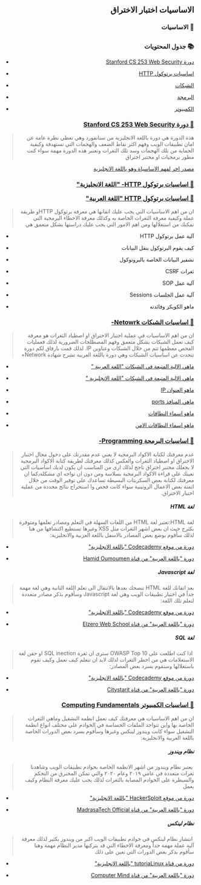 <h2 dir='rtl' align='right'>الاساسيات اختبار الاختراق  </h2>

<h3 dir='rtl' align='right'> 🚧 الاساسيات</h3>

## <h3 dir='rtl' align='right'>📚 جدول المحتويات  </h3>

  - [<p dir='rtl' align='right'> دورة Stanford CS 253 Web Security </p>](#Stanford-CS-253-Web-Security)
  - [<p dir='rtl' align='right'> اساسيات برتوكول HTTP</p>](#HTTP-)
  - [<p dir='rtl' align='right'> الشبكات </p>](#Network-)
  - [<p dir='rtl' align='right'> البرمجة</p>](#Programming-)
  - [<p dir='rtl' align='right'> الكمبيوتر</p>](#Computing-Fundamentals)
  
  ### [<p dir='rtl' align='right'> 📖 دورة Stanford CS 253 Web Security</p>](https://web.stanford.edu/class/cs253)
>  <p dir='rtl' align='right'> هذة الدورة هي دورة باللغة الانجليزية من ستانفورد وهي تعطي نظرة عامة عن امان تطبيقات الويب وفهم اكثر نقاط الضعف والهجمات التي تستهدفة وكيفية الحماية من تلك الهجمات وسد تلك الثغرات وتعتبر هذه الدورة مهمة سواء كنت مطور برمجيات او مختبر اختراق 
</p>

[<p dir='rtl' align='right'> مصدر اخر لفهم الاساسياة وهو باللغة الانجليزية </p>](https://www.w3schools.com/whatis/whatis_http.asp)

  ### [<p dir='rtl' align='right'> 📖 اساسيات برتوكول HTTP- "اللغة الانجليزية" </p>](https://www.hacker101.com/sessions/web_in_depth) [<p dir='rtl' align='right'> 📖 اساسيات برتوكول HTTP "اللغة العربية" </p>](https://youtu.be/7sQ4KtzsnLk)
>  <p dir='rtl' align='right'> ان من اهم الاساسيات التي يجب عليك اتقانها هي معرفة برتوكول HTTPو طريقة عملة وكيفية معرفة الثغرات الخاصة به وكذلك معرفة الاخطاء البرمجية   التي تمكنك من استغلالها ومن اهم الامور التي يجب عليك دراستها بشكل متعمق هي

* <p dir='rtl' align='right'>آلية عمل برتوكول HTTP </p>
* <p dir='rtl' align='right'>كيف يقوم البرتوكول بنقل البيانات </p>
* <p dir='rtl' align='right'>تشفير البيانات الخاصة بالبروتوكول </p>
* <p dir='rtl' align='right'>ثغرات CSRF </p>
* <p dir='rtl' align='right'> آلية عمل SOP </p>
* <p dir='rtl' align='right'> آلية عمل الجلسات Sessions </p>
* <p dir='rtl' align='right'> ماهو الكويكز وفائدته </p>
</p>

  ### [<p dir='rtl' align='right'> 📖 اساسيات الشبكات Netowrk- </p>](https://youtu.be/JFmQ74z1UyA)
>  <p dir='rtl' align='right'> ان من اهم الاساسيات في عملية اختبار الاختراق او اصطياد الثغرات هو معرفة كيف تعمل الشبكات بشكل متعمق وفهم المصطلحات الضرورية لذلك فعمليات الفحص معظمها تتم من خلال الشبكات وعناوين IP. لذلك قمت بارفاق لكم دورة تتحدث عن اساسيات الشبكات وهي دورة باللغة العربية تشرح شهادة Network+ 

- [<p dir='rtl' align='right'>ماهي الالية المتبعة في الشبكات "اللغة العربية " </p>](https://www.nic.sa/ar/view/doc157)
- [<p dir='rtl' align='right'>ماهي الالية المتبعة في الشبكات "اللغة الانجليزية " </p>](https://www.youtube.com/playlist?list=PLDQaRcbiSnqF5U8ffMgZzS7fq1rHUI3Q8)
- [<p dir='rtl' align='right'>  ماهو العنوان IP</p>](https://ar.wikipedia.org/wiki/بروتوكول_الإنترنت_(الإصدار_الرابع))
- [<p dir='rtl' align='right'>  ماهي المنافذ ports</p>](https://ar.wikipedia.org/wiki/منفذ_(شبكات))
- [<p dir='rtl' align='right'>   ماهو اسماء النطاقات </p>](https://www.nic.sa/view/faq06)
- [<p dir='rtl' align='right'>   ماهو اسماء النطاقات الامن </p>](https://nic.sa/ar/view/dnssec)

  ### [<p dir='rtl' align='right'> 📖 اساسيات البرمجة Programming- </p>](https://ar.wikipedia.org/wiki/برمجة)
>  <p dir='rtl' align='right'> عدم معرفتك لكتابة الاكواد البرمجية لا يعني عدم مقدرتك على دخول مجال اختبار الاختراق او اصطياد الثغرات والعكس كذلك معرفتك لطريقة كتابة الاكواد البرمجية لا يجعلك مختبر اختراق ناجح لذلك ارى من المناسب ان يكون لديك اساسيات التي تعينك على قراءة الاكواد البرمجية بسلاسة ومن دون ان تواجه اي مشكلة٫كما ان معرفتك لكتابة بعض السكزبتات البسيطة تساعدك على توفير الوقت من خلال اتمتة بعض الاعمال الروتينية سواء كانت فحص وا استخراج نتائج محددة من عملية اختبار الاختراق.

<h5 dir='rtl' align='right'>لغة HTML </h5>

>  <p dir='rtl' align='right'> لغة HTML:تعتبر لغة HTML من اللغات السهلة في التعلم ومصادر تعلمها ومتوفرة بكثرج حيث ان بعض اشهر الثغرات مثل XSS وغيرها تستطيع اكتشافها من هنا لذلك سأقوم بوضع بعض المصادر بالاسفل باللغة العربية والانجليزية:
  
- [<p dir='rtl' align='right'>   دورة من موقع Codecademy "باللغة الانجليزية" </p>](https://www.codecademy.com/learn/learn-html)
- [<p dir='rtl' align='right'>   دورة "باللغة العربية" من قناة Hamid Oumoumen </p>](https://youtu.be/8p2_FqT7LxE)

<h5 dir='rtl' align='right'>لغة Javascript  </h5>

>  <p dir='rtl' align='right'>بعد اتقانك للغة HTML ننصحك بعدها بالانتقال الى تعلم اللغة الثانية وهي لغة مهمة جداً في اختبار تطبيقات الويب وهي لغة Javascript وسأقوم بذكر مصادر متعددة لتعلم تلك اللغة: 
  
- [<p dir='rtl' align='right'>   دورة من موقع Codecademy "باللغة الانجليزية" </p>](https://www.codecademy.com/learn/introduction-to-javascript )
- [<p dir='rtl' align='right'>   دورة "باللغة العربية" من قناة Elzero Web School </p>](https://youtu.be/eKuNnpWhm7c)
</p>

<h5 dir='rtl' align='right'>لغة SQL  </h5>

>  <p dir='rtl' align='right'> اذا كنت اطلعت على OWASP Top 10  سترى ان ثغرة SQL inection  او حقن لغة الاستعلامات هي من اخطر الثغرات لذلك لايد ان تتعلم كيف تعمل وكيف تقوم باستغلالها وسنقوم بسرد بعض المصادر: 
  
- [<p dir='rtl' align='right'>   دورة من موقع Codecademy "باللغة الانجليزية" </p>](https://www.codecademy.com/learn/learn-sql )
- [<p dir='rtl' align='right'>   دورة "باللغة العربية" من قناة Citystarit </p>](https://youtu.be/DRAYLqsu4jo)

  ### [<p dir='rtl' align='right'> 📖 اساسيات الكمبيوتر Computing Fundamentals </p>](https://www.hoppersroppers.org/course.html)
>  <p dir='rtl' align='right'> ان من اهم الاساسيات هي معرفتك كيف تعمل انظمة التشغيل وماهي الثغرات الخاصة بها واين تتواجد الملفات الحساسة في الخوادم على مختلف انواع انظمة التشغيل سواء كانت ويندوز لينكس وغيرها وسأقوم بسرد بعض الدورات الخاصة باللغة العربية والانحليزية:
  
<h5 dir='rtl' align='right'>نظام ويندوز   </h5>

>  <p dir='rtl' align='right'> يعتبر نظام ويندوز من اشهر الانظمة الخاصة بخوادم تطبيقات الويب وشاهدنا ثغرات متعددة في عامي ٢٠١٩ وعام ٢٠٢٠ والتي تمكن المخترق من التحكم والسيطرة على الخوادم المصابة بالثغرات لذلك يجب عليك معرفة النظام وكيف يعمل 

- [<p dir='rtl' align='right'>   دورة من موقع HackerSploit "باللغة الانجليزية" </p>](https://youtu.be/tHd8k54kVs8 )
- [<p dir='rtl' align='right'>   دورة "باللغة العربية" من قناة MadrasaTech Official </p>](https://youtu.be/oJma1hgLSlE)

<h5 dir='rtl' align='right'>نظام لينكس   </h5>

>  <p dir='rtl' align='right'> انتشار نظام لينكس في خوادم تطبيقات الويب اكبر من ويندوز بكثير لذلك معرفة آلية عملة مهمة جداً ومعرفة الاخطاء التي قد يتركبها مدير النظام مهمة وهنا سأقوم بذكر بعض الدورات التي تعين على ذلك 
- [<p dir='rtl' align='right'>   دورة من قناة tutoriaLinux "باللغة الانجليزية" </p>](https://youtu.be/bju_FdCo42w )
- [<p dir='rtl' align='right'>   دورة "باللغة العربية" من قناة Computer Mind </p>](https://youtu.be/jbiIZ7IcX18)

</p>
